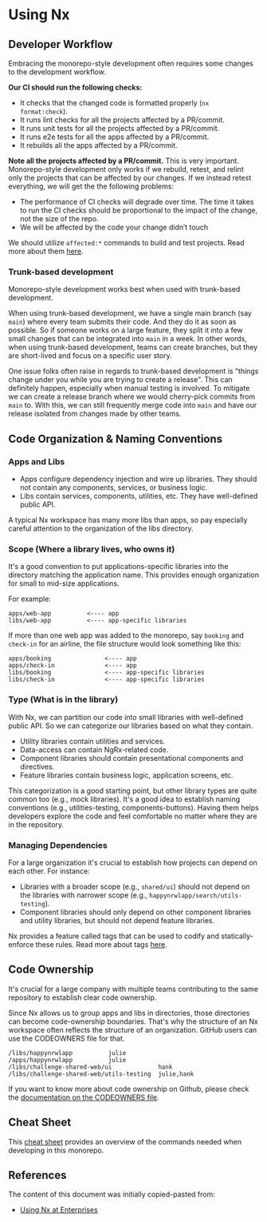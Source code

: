 # Using Nx

## Developer Workflow

Embracing the monorepo-style development often requires some changes to the
development workflow.

**Our CI should run the following checks:**

- It checks that the changed code is formatted properly (`nx format:check`).
- It runs lint checks for all the projects affected by a PR/commit.
- It runs unit tests for all the projects affected by a PR/commit.
- It runs e2e tests for all the apps affected by a PR/commit.
- It rebuilds all the apps affected by a PR/commit.

**Note all the projects affected by a PR/commit.** This is very important.
Monorepo-style development only works if we rebuild, retest, and relint only the
projects that can be affected by our changes. If we instead retest everything,
we will get the the following problems:


- The performance of CI checks will degrade over time. The time it takes to run
  the CI checks should be proportional to the impact of the change, not the size
  of the repo.
- We will be affected by the code your change didn’t touch

We should utilize `affected:*` commands to build and test projects. Read more
about them [here](https://nx.dev/cli/affected).

### Trunk-based development

Monorepo-style development works best when used with trunk-based development.

When using trunk-based development, we have a single main branch (say `main`)
where every team submits their code. And they do it as soon as possible. So if
someone works on a large feature, they split it into a few small changes that
can be integrated into `main` in a week. In other words, when using trunk-based
development, teams can create branches, but they are short-lived and focus on a
specific user story.

One issue folks often raise in regards to trunk-based development is "things
change under you while you are trying to create a release". This can definitely
happen, especially when manual testing is involved. To mitigate we can create a
release branch where we would cherry-pick commits from `main` to. With this, we
can still frequently merge code into `main` and have our release isolated from
changes made by other teams.

## Code Organization & Naming Conventions

### Apps and Libs

- Apps configure dependency injection and wire up libraries. They should not
  contain any components, services, or business logic.
- Libs contain services, components, utilities, etc. They have well-defined
  public API.

A typical Nx workspace has many more libs than apps, so pay especially careful
attention to the organization of the libs directory.

### Scope (Where a library lives, who owns it)

It's a good convention to put applications-specific libraries into the directory
matching the application name. This provides enough organization for small to
mid-size applications.

For example:

```
apps/web-app          <---- app
libs/web-app          <---- app-specific libraries
```

If more than one web app was added to the monorepo, say `booking` and `check-in`
for an airline, the file structure would look something like this:

```
apps/booking               <---- app
apps/check-in              <---- app
libs/booking               <---- app-specific libraries
libs/check-in              <---- app-specific libraries
```

### Type (What is in the library)

With Nx, we can partition our code into small libraries with well-defined public
API. So we can categorize our libraries based on what they contain.

- Utility libraries contain utilities and services.
- Data-access can contain NgRx-related code.
- Component libraries should contain presentational components and directives.
- Feature libraries contain business logic, application screens, etc.

This categorization is a good starting point, but other library types are quite
common too (e.g., mock libraries). It's a good idea to establish naming
conventions (e.g., utilities-testing, components-buttons). Having them helps
developers explore the code and feel comfortable no matter where they are in the
repository.

### Managing Dependencies

For a large organization it's crucial to establish how projects can depend on
each other. For instance:

- Libraries with a broader scope (e.g., `shared/ui`) should not depend on the
  libraries with narrower scope (e.g., `happynrwlapp/search/utils-testing`).
- Component libraries should only depend on other component libraries and
  utility libraries, but should not depend feature libraries.

Nx provides a feature called tags that can be used to codify and
statically-enforce these rules. Read more about tags
[here](https://nx.dev/structure/monorepo-tags).

## Code Ownership

It's crucial for a large company with multiple teams contributing to the same
repository to establish clear code ownership.

Since Nx allows us to group apps and libs in directories, those directories can
become code-ownership boundaries. That's why the structure of an Nx workspace
often reflects the structure of an organization. GitHub users can use the
CODEOWNERS file for that.

```
/libs/happynrwlapp          julie
/apps/happynrwlapp          julie
/libs/challenge-shared-web/ui             hank
/libs/challenge-shared-web/utils-testing  julie,hank
```

If you want to know more about code ownership on Github, please check the
[documentation on the CODEOWNERS
file](https://docs.github.com/en/repositories/managing-your-repositorys-settings-and-features/customizing-your-repository/about-code-owners).

## Cheat Sheet

This [cheat sheet](cheat-sheet.md) provides an overview of the commands needed
when developing in this monorepo.

## References

The content of this document was initially copied-pasted from:

- [Using Nx at Enterprises](https://nx.dev/guides/monorepo-nx-enterprise)